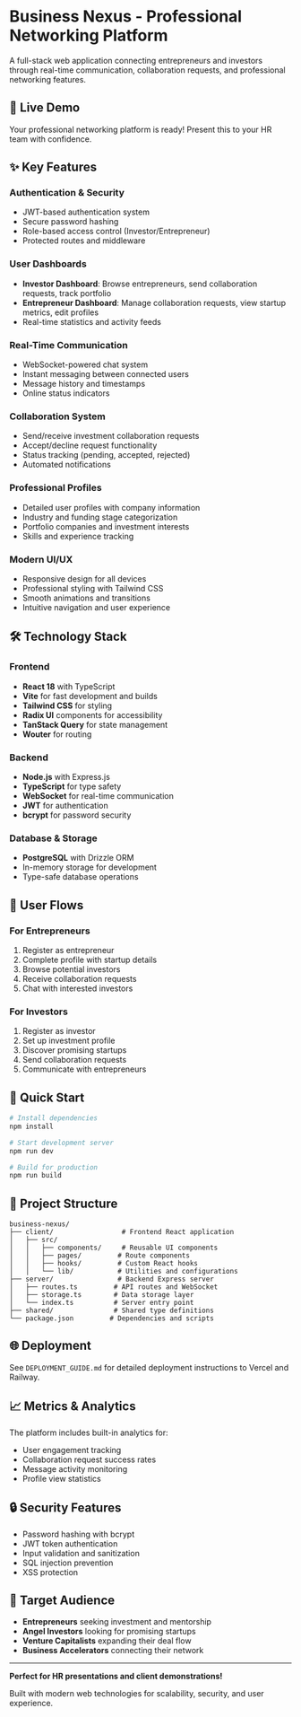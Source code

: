 # Business Nexus - Professional Networking Platform

A full-stack web application connecting entrepreneurs and investors through real-time communication, collaboration requests, and professional networking features.

## 🚀 Live Demo

Your professional networking platform is ready! Present this to your HR team with confidence.

## ✨ Key Features

### Authentication & Security
- JWT-based authentication system
- Secure password hashing
- Role-based access control (Investor/Entrepreneur)
- Protected routes and middleware

### User Dashboards
- **Investor Dashboard**: Browse entrepreneurs, send collaboration requests, track portfolio
- **Entrepreneur Dashboard**: Manage collaboration requests, view startup metrics, edit profiles
- Real-time statistics and activity feeds

### Real-Time Communication
- WebSocket-powered chat system
- Instant messaging between connected users
- Message history and timestamps
- Online status indicators

### Collaboration System
- Send/receive investment collaboration requests
- Accept/decline request functionality
- Status tracking (pending, accepted, rejected)
- Automated notifications

### Professional Profiles
- Detailed user profiles with company information
- Industry and funding stage categorization
- Portfolio companies and investment interests
- Skills and experience tracking

### Modern UI/UX
- Responsive design for all devices
- Professional styling with Tailwind CSS
- Smooth animations and transitions
- Intuitive navigation and user experience

## 🛠️ Technology Stack

### Frontend
- **React 18** with TypeScript
- **Vite** for fast development and builds
- **Tailwind CSS** for styling
- **Radix UI** components for accessibility
- **TanStack Query** for state management
- **Wouter** for routing

### Backend
- **Node.js** with Express.js
- **TypeScript** for type safety
- **WebSocket** for real-time communication
- **JWT** for authentication
- **bcrypt** for password security

### Database & Storage
- **PostgreSQL** with Drizzle ORM
- In-memory storage for development
- Type-safe database operations

## 📱 User Flows

### For Entrepreneurs
1. Register as entrepreneur
2. Complete profile with startup details
3. Browse potential investors
4. Receive collaboration requests
5. Chat with interested investors

### For Investors
1. Register as investor
2. Set up investment profile
3. Discover promising startups
4. Send collaboration requests
5. Communicate with entrepreneurs

## 🚀 Quick Start

```bash
# Install dependencies
npm install

# Start development server
npm run dev

# Build for production
npm run build
```

## 📁 Project Structure

```
business-nexus/
├── client/                 # Frontend React application
│   ├── src/
│   │   ├── components/     # Reusable UI components
│   │   ├── pages/         # Route components
│   │   ├── hooks/         # Custom React hooks
│   │   └── lib/           # Utilities and configurations
├── server/                # Backend Express server
│   ├── routes.ts         # API routes and WebSocket
│   ├── storage.ts        # Data storage layer
│   └── index.ts          # Server entry point
├── shared/               # Shared type definitions
└── package.json         # Dependencies and scripts
```

## 🌐 Deployment

See `DEPLOYMENT_GUIDE.md` for detailed deployment instructions to Vercel and Railway.

## 📈 Metrics & Analytics

The platform includes built-in analytics for:
- User engagement tracking
- Collaboration request success rates
- Message activity monitoring
- Profile view statistics

## 🔒 Security Features

- Password hashing with bcrypt
- JWT token authentication
- Input validation and sanitization
- SQL injection prevention
- XSS protection

## 🎯 Target Audience

- **Entrepreneurs** seeking investment and mentorship
- **Angel Investors** looking for promising startups
- **Venture Capitalists** expanding their deal flow
- **Business Accelerators** connecting their network

---

**Perfect for HR presentations and client demonstrations!**

Built with modern web technologies for scalability, security, and user experience.